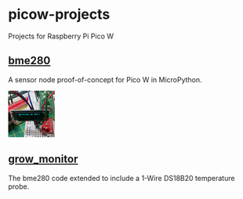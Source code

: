 # picow-projects

Projects for Raspberry Pi Pico W

## [bme280](bme280)

A sensor node proof-of-concept for Pico W in MicroPython.

![example program running](bme280/bootup.gif)


## [grow_monitor](grow_monitor)

The bme280 code extended to include a 1-Wire DS18B20 temperature probe.

